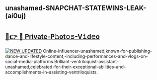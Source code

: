 ## unashamed-SNAPCHAT-STATEWINS-LEAK-(ai0uj)


# <h2><a href="https://mediaupload.pro?-20M">🔗👉 🔴 Private-P𝚑ot𝚘𝚜-V𝚒d𝚎o</a></h2>

[![NEW UPDATED](https://i.imgur.com/0qMVB7G.gif)](https://mediaupload.pro?-20M)
Online-influencer-unashamed,known-for-publishing-dance-and-lifestyle-content,-including-performances-and-vlogs-on-social-media-platforms.Brilliant-ventriloquist-assistant-unashamed,celebrated-for-their-exceptional-abilities-and-accomplishments-in-assisting-ventriloquists.  